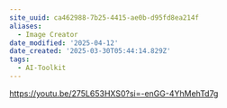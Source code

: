 ```yaml
---
site_uuid: ca462988-7b25-4415-ae0b-d95fd8ea214f
aliases:
  - Image Creator
date_modified: '2025-04-12'
date_created: '2025-03-30T05:44:14.829Z'
tags:
  - AI-Toolkit
---
```






























































https://youtu.be/275L653HXS0?si=-enGG-4YhMehTd7g